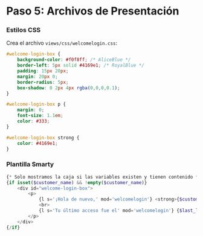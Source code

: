 # Paso 5: Archivos de Presentación

### Estilos CSS

Crea el archivo `views/css/welcomelogin.css`:

```css
#welcome-login-box {
    background-color: #f0f8ff; /* AliceBlue */
    border-left: 5px solid #4169e1; /* RoyalBlue */
    padding: 15px 20px;
    margin: 20px 0;
    border-radius: 5px;
    box-shadow: 0 2px 4px rgba(0,0,0,0.1);
}

#welcome-login-box p {
    margin: 0;
    font-size: 1.1em;
    color: #333;
}

#welcome-login-box strong {
    color: #4169e1;
}
```

### Plantilla Smarty

```php
{* Solo mostramos la caja si las variables existen y tienen contenido *}
{if isset($customer_name) && !empty($customer_name)}
    <div id="welcome-login-box">
        <p>
            {l s='¡Hola de nuevo,' mod='welcomelogin'} <strong>{$customer_name|escape:'htmlall':'UTF-8'}</strong>!
            <br>
            {l s='Tu último acceso fue el' mod='welcomelogin'} {$last_login|escape:'htmlall':'UTF-8'}.
        </p>
    </div>
{/if}
```
